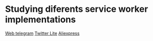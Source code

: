 # Studying diferents service worker implementations

[Web telegram](https://web.telegram.org/#/im)
[Twitter Lite](https://mobile.twitter.com/home)
[Aliexpress](https://m.pt.aliexpress.com/)